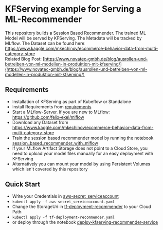 # KFServing example for Serving a ML-Recommender 
This repository builds a Session Based Recommender. The trained ML Model will be served by KFServing. The Metadata will be tracked by MLflow.
The Dataset can be found here: https://www.kaggle.com/mkechinov/ecommerce-behavior-data-from-multi-category-store <br>
Related Blog Post: [https://www.novatec-gmbh.de/blog/ausrollen-und-betreiben-von-ml-modellen-in-produktion-mit-kfserving/](https://www.novatec-gmbh.de/blog/ausrollen-und-betreiben-von-ml-modellen-in-produktion-mit-kfserving/)
## Requirements
- Installation of KFServing as part of Kubeflow or Standalone
- Install Requirements from [requirements](requirements.txt)
- Start a MLflow-Server. If you are new to MLflow: https://github.com/felix-exel/mlflow
- Download any Dataset from https://www.kaggle.com/mkechinov/ecommerce-behavior-data-from-multi-category-store
- Train the session based recommender model by running the notebook [session_based_recommender_with_mlflow](session_based_recommender_with_mlflow.ipynb)
- If your MLflow Artifact Storage does not point to a Cloud Store, you need to upload your model files manually for an easy deployment with KFServing.
- Alternatively you can mount your model by using Persistent Volumes which isn't covered by this repository
## Quick Start
- Write your Credentials in [aws-secret_serviceaccount](aws-secret_serviceaccount.yaml)
- ```kubectl apply -f aws-secret_serviceaccount.yaml``` <br>
- Change the StorageUri in [tf-deployment-recommender](tf-deployment-recommender.yaml) to your Cloud Path
- ```kubectl apply -f tf-deployment-recommender.yaml``` <br>
- or deploy through the notebook [deploy-kfserving-recommender-service](deploy-kfserving-recommender-service.ipynb)